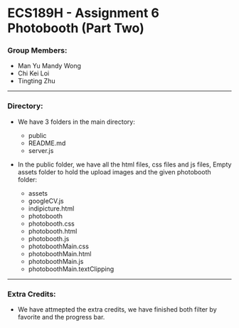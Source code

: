 
# ECS189H - Assignment 6 Photobooth (Part Two)

### Group Members:
- Man Yu Mandy Wong
- Chi Kei Loi
- Tingting Zhu
---
### Directory:

- We have 3 folders in the main directory:
  * public
  * README.md
  * server.js
  
- In the public folder, we have all the html files, css files and js files, Empty assets folder to hold the upload images and the given photobooth folder:
   * assets
   * googleCV.js
   * indipicture.html
   * photobooth
   * photobooth.css
   * photobooth.html
   * photobooth.js
   * photoboothMain.css
   * photoboothMain.html
   * photoboothMain.js
   * photoboothMain.textClipping
---
### Extra Credits:

- We have attmepted the extra credits, we have finished both filter by favorite and the progress bar. 

